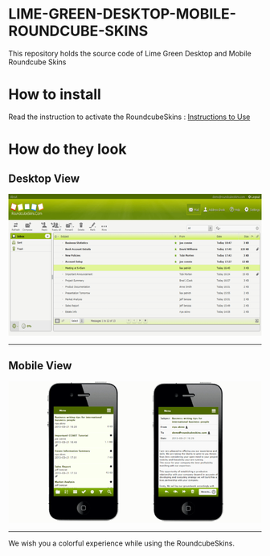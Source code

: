 # LIME-GREEN-DESKTOP-MOBILE-ROUNDCUBE-SKINS
This repository holds the source code of Lime Green Desktop and Mobile Roundcube Skins

# How to install
Read the instruction to activate the RoundcubeSkins : [Instructions to Use](../../wiki/ACTIVATION) 


# How do they look #

## Desktop View ##

![Lime Green Desktop Roundcube Skins](images/lime-green_mail.png)

---

## Mobile View ##

![Lime Green Mobile Roundcube Skins](images/lime_green.png)

---

We wish you a colorful experience while using the RoundcubeSkins.
